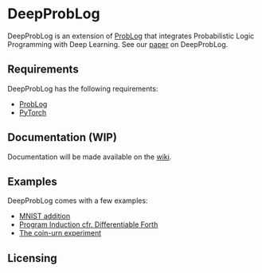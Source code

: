 # DeepProbLog

DeepProbLog is an extension of [ProbLog](https://dtai.cs.kuleuven.be/problog/) that integrates Probabilistic Logic Programming with Deep Learning. See our [paper](https://arxiv.org/abs/1805.10872) on DeepProbLog.

## Requirements

DeepProbLog has the following requirements:
* [ProbLog](https://dtai.cs.kuleuven.be/problog/)
* [PyTorch](https://pytorch.org/)

## Documentation (WIP)

Documentation will be made available on the [wiki](https://bitbucket.org/problog/deepproblog/wiki).

## Examples

DeepProbLog comes with a few examples:
* [MNIST addition](src/examples/MNIST/README.md)
* [Program Induction cfr. Differentiable Forth](src/examples/Forth/README.md)
* [The coin-urn experiment](src/examples/CoinUrn/README.md)


## Licensing
